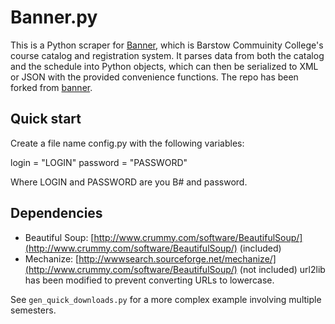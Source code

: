 # Banner.py
This is a Python scraper for [Banner](http://boca.brown.edu), which is Barstow Commuinity College's course catalog and registration system. It parses data from both the catalog and the schedule into Python objects, which can then be serialized to XML or JSON with the provided convenience functions. The repo has been forked from [banner](https://github.com/evanw/banner). 

## Quick start
Create a file name config.py with the following variables:

login = "LOGIN"
password = "PASSWORD"

Where LOGIN and PASSWORD are you B# and password. 


## Dependencies
* Beautiful Soup: [http://www.crummy.com/software/BeautifulSoup/](http://www.crummy.com/software/BeautifulSoup/) (included)
* Mechanize: [http://wwwsearch.sourceforge.net/mechanize/](http://www.crummy.com/software/BeautifulSoup/) (not included)
url2lib has been modified to prevent converting URLs to lowercase. 



See `gen_quick_downloads.py` for a more complex example involving multiple semesters.
